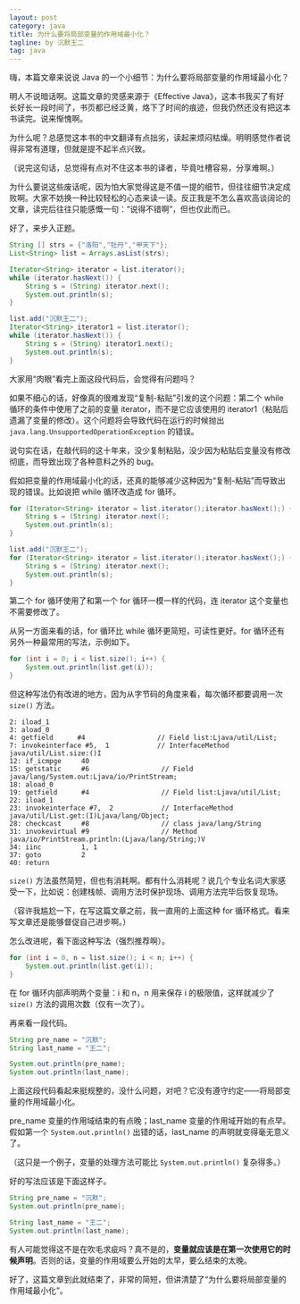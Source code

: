```yaml
---
layout: post
category: java
title: 为什么要将局部变量的作用域最小化？
tagline: by 沉默王二
tag: java
---
```


嗨，本篇文章来说说 Java 的一个小细节：为什么要将局部变量的作用域最小化？

<!--more-->

明人不说暗话啊。这篇文章的灵感来源于《Effective Java》，这本书我买了有好长好长一段时间了，书页都已经泛黄，烙下了时间的痕迹，但我仍然还没有把这本书读完。说来惭愧啊。

为什么呢？总感觉这本书的中文翻译有点拙劣，读起来烦闷枯燥。明明感觉作者说得非常有道理，但就是提不起半点兴致。

（说完这句话，总觉得有点对不住这本书的译者，毕竟吐槽容易，分享难啊。）

为什么要说这些废话呢，因为怕大家觉得这是不值一提的细节，但往往细节决定成败啊。大家不妨换一种比较轻松的心态来读一读。反正我是不怎么喜欢高谈阔论的文章，读完后往往只能感慨一句：“说得不错啊”，但也仅此而已。

好了，来步入正题。

```java
String [] strs = {"洛阳","牡丹","甲天下"};
List<String> list = Arrays.asList(strs);

Iterator<String> iterator = list.iterator();
while (iterator.hasNext()) {
    String s = (String) iterator.next();
    System.out.println(s);
}

list.add("沉默王二");
Iterator<String> iterator1 = list.iterator();
while (iterator.hasNext()) {
    String s = (String) iterator1.next();
    System.out.println(s);
}
```

大家用“肉眼”看完上面这段代码后，会觉得有问题吗？

如果不细心的话，好像真的很难发现“复制-粘贴”引发的这个问题：第二个 while 循环的条件中使用了之前的变量 iterator，而不是它应该使用的 iterator1（粘贴后遗漏了变量的修改）。这个问题将会导致代码在运行的时候抛出 `java.lang.UnsupportedOperationException` 的错误。

说句实在话，在敲代码的这十年来，没少复制粘贴，没少因为粘贴后变量没有修改彻底，而导致出现了各种意料之外的 bug。

假如把变量的作用域最小化的话，还真的能够减少这种因为“复制-粘贴”而导致出现的错误。比如说把 while 循环改造成 for 循环。

```java
for (Iterator<String> iterator = list.iterator();iterator.hasNext();) {
    String s = (String) iterator.next();
    System.out.println(s);
}

list.add("沉默王二");
for (Iterator<String> iterator = list.iterator();iterator.hasNext();) {
    String s = (String) iterator.next();
    System.out.println(s);
}
```

第二个 for 循环使用了和第一个 for 循环一模一样的代码，连 iterator 这个变量也不需要修改了。

从另一方面来看的话，for 循环比 while 循环更简短，可读性更好。for 循环还有另外一种最常用的写法，示例如下。

```java
for (int i = 0; i < list.size(); i++) {
    System.out.println(list.get(i));
}
```

但这种写法仍有改进的地方，因为从字节码的角度来看，每次循环都要调用一次 `size()` 方法。

```
2: iload_1
3: aload_0
4: getfield      #4                  // Field list:Ljava/util/List;
7: invokeinterface #5,  1            // InterfaceMethod java/util/List.size:()I
12: if_icmpge     40
15: getstatic     #6                  // Field java/lang/System.out:Ljava/io/PrintStream;
18: aload_0
19: getfield      #4                  // Field list:Ljava/util/List;
22: iload_1
23: invokeinterface #7,  2            // InterfaceMethod java/util/List.get:(I)Ljava/lang/Object;
28: checkcast     #8                  // class java/lang/String
31: invokevirtual #9                  // Method java/io/PrintStream.println:(Ljava/lang/String;)V
34: iinc          1, 1
37: goto          2
40: return
```

`size()` 方法虽然简短，但也有消耗啊。都有什么消耗呢？说几个专业名词大家感受一下，比如说：创建栈帧、调用方法时保护现场、调用方法完毕后恢复现场。

（容许我尴尬一下，在写这篇文章之前，我一直用的上面这种 for 循环格式。看来写文章还是能够督促自己进步啊。）

怎么改进呢，看下面这种写法（强烈推荐啊）。

```java
for (int i = 0, n = list.size(); i < n; i++) {
    System.out.println(list.get(i));
}
```

在 for 循环内部声明两个变量：i 和 n，n 用来保存 i 的极限值，这样就减少了 `size()` 方法的调用次数（仅有一次了）。

再来看一段代码。

```java
String pre_name = "沉默";
String last_name = "王二";

System.out.println(pre_name);
System.out.println(last_name);
```

上面这段代码看起来挺规整的，没什么问题，对吧？它没有遵守约定——将局部变量的作用域最小化。

pre_name 变量的作用域结束的有点晚；last_name 变量的作用域开始的有点早。假如第一个 `System.out.println()` 出错的话，last_name 的声明就变得毫无意义了。

（这只是一个例子，变量的处理方法可能比 `System.out.println()` 复杂得多。）

好的写法应该是下面这样子。

```java
String pre_name = "沉默";
System.out.println(pre_name);

String last_name = "王二";
System.out.println(last_name);
```

有人可能觉得这不是在吹毛求疵吗？真不是的，**变量就应该是在第一次使用它的时候声明**。否则的话，变量的作用域要么开始的太早，要么结束的太晚。

好了，这篇文章到此就结束了，非常的简短，但讲清楚了“为什么要将局部变量的作用域最小化”。


